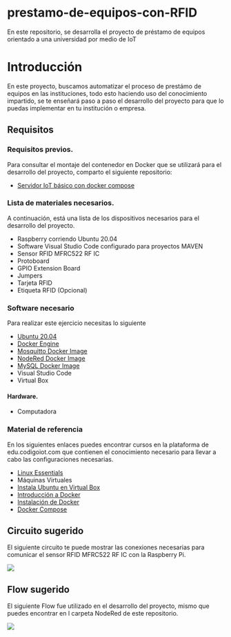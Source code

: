 # prestamo-de-equipos-con-RFID
En este repositorio, se desarrolla el proyecto de préstamo de equipos orientado a una universidad por medio de IoT

# Introducción

En este proyecto, buscamos automatizar el proceso de prestámo de equipos en las instituciones, todo esto haciendo uso del conocimiento impartido, se te enseñará paso a paso el desarrollo del proyecto para que lo puedas implementar en tu institución o empresa. 

## Requisitos

### Requisitos previos. 

Para consultar el montaje del contenedor en Docker que se utilizará para el desarrollo del proyecto, comparto el siguiente repositorio: 

- [Servidor IoT básico con docker compose](https://github.com/codigo-iot/servidor-IoT-basico-docker-compose/tree/main)


### Lista de materiales necesarios.

A continuación, está una lista de los dispositivos necesarios para el desarrollo del proyecto.

- Raspberry corriendo Ubuntu 20.04
- Software Visual Studio Code configurado para proyectos MAVEN
- Sensor RFID MFRC522 RF IC
- Protoboard
- GPIO Extension Board
- Jumpers
- Tarjeta RFID
- Etiqueta RFID (Opcional)

### Software necesario
Para realizar este ejercicio necesitas lo siguiente

- [Ubuntu 20.04](https://releases.ubuntu.com/20.04/)
- [Docker Engine](https://docs.docker.com/engine/install/ubuntu/#install-using-the-convenience-script)
- [Mosquitto Docker Image](https://hub.docker.com/_/eclipse-mosquitto/)
- [NodeRed Docker Image](https://hub.docker.com/r/nodered/node-red)
- [MySQL Docker Image](https://hub.docker.com/_/mysql)
- Visual Studio Code
- Virtual Box

#### Hardware.
- Computadora

### Material de referencia

En los siguientes enlaces puedes encontrar cursos en la plataforma de edu.codigoiot.com que contienen el conocimiento necesario para llevar a cabo las configuraciones necesarias.

- [Linux Essentials](https://edu.codigoiot.com/course/view.php?id=984)
- Máquinas Virtuales
- [Instala Ubuntu en Virtual Box](https://edu.codigoiot.com/course/view.php?id=812)
- [Introducción a Docker]()
- [Instalación de Docker]()
- [Docker Compose]()

## Circuito sugerido

El siguiente circuito te puede mostrar las conexiones necesarias para comunicar el sensor RFID MFRC522 RF IC con la Raspberry Pi.

![](https://github.com/elizabeth-arevalo/prestamo-de-equipos-con-RFID/blob/main/img/circuito.png)

## Flow sugerido

El siguiente Flow fue utilizado en el desarrollo del proyecto, mismo que puedes encontrar en l carpeta NodeRed de este repositorio.

![](https://github.com/elizabeth-arevalo/prestamo-de-equipos-con-RFID/blob/main/img/flow.png)